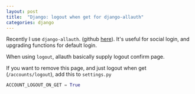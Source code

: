 ```yaml
---
layout: post
title:  "Django: logout when get for django-allauth"
categories: django
---
```



Recently I use `django-allauth`. (github [here](https://github.com/pennersr/django-allauth)). It's useful for social login, and upgrading functions for default login.


When using `logout`, allauth basically supply logout confirm page.

If you want to remove this page, and just logout when get (`/accounts/logout`), add this to `settings.py`


```python
ACCOUNT_LOGOUT_ON_GET = True
```
